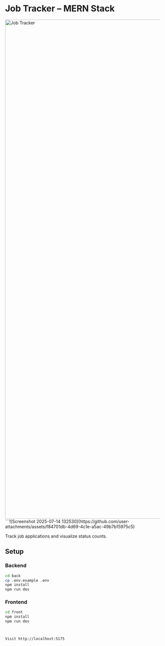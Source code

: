 # Job Tracker – MERN Stack
<img width="2881" height="1626" alt="Job Tracker" src="https://github.com/user-attachments/assets/be6ba9b6-688c-4413-8694-3629e48e5f6f" />
```![Screenshot 2025-07-14 132530](https://github.com/user-attachments/assets/f84701db-4d69-4c1e-a5ac-49b7b15975c5)

Track job applications and visualize status counts.

## Setup

### Backend
```bash
cd back
cp .env.example .env
npm install
npm run dev
```

### Frontend
```bash
cd front
npm install
npm run dev



Visit http://localhost:5175
